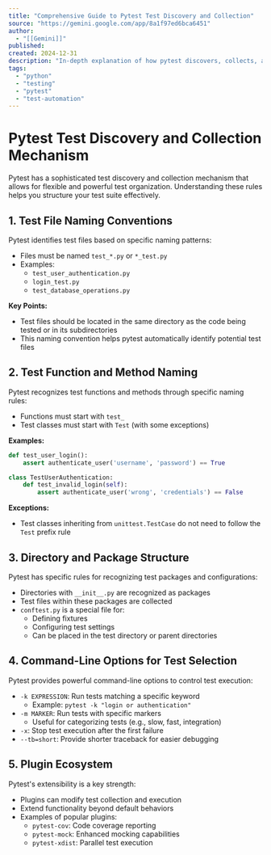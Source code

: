 ```yaml
---
title: "Comprehensive Guide to Pytest Test Discovery and Collection"
source: "https://gemini.google.com/app/8a1f97ed6bca6451"
author:
  - "[[Gemini]]"
published:
created: 2024-12-31
description: "In-depth explanation of how pytest discovers, collects, and runs tests"
tags:
  - "python"
  - "testing"
  - "pytest"
  - "test-automation"
---
```

# Pytest Test Discovery and Collection Mechanism

Pytest has a sophisticated test discovery and collection mechanism that allows for flexible and powerful test organization. Understanding these rules helps you structure your test suite effectively.

## 1. Test File Naming Conventions

Pytest identifies test files based on specific naming patterns:
- Files must be named `test_*.py` or `*_test.py`
- Examples:
  - `test_user_authentication.py`
  - `login_test.py`
  - `test_database_operations.py`

**Key Points:**
- Test files should be located in the same directory as the code being tested or in its subdirectories
- This naming convention helps pytest automatically identify potential test files

## 2. Test Function and Method Naming

Pytest recognizes test functions and methods through specific naming rules:
- Functions must start with `test_`
- Test classes must start with `Test` (with some exceptions)

**Examples:**
```python
def test_user_login():
    assert authenticate_user('username', 'password') == True

class TestUserAuthentication:
    def test_invalid_login(self):
        assert authenticate_user('wrong', 'credentials') == False
```

**Exceptions:**
- Test classes inheriting from `unittest.TestCase` do not need to follow the `Test` prefix rule

## 3. Directory and Package Structure

Pytest has specific rules for recognizing test packages and configurations:
- Directories with `__init__.py` are recognized as packages
- Test files within these packages are collected
- `conftest.py` is a special file for:
  - Defining fixtures
  - Configuring test settings
  - Can be placed in the test directory or parent directories

## 4. Command-Line Options for Test Selection

Pytest provides powerful command-line options to control test execution:
- `-k EXPRESSION`: Run tests matching a specific keyword
  - Example: `pytest -k "login or authentication"`
- `-m MARKER`: Run tests with specific markers
  - Useful for categorizing tests (e.g., slow, fast, integration)
- `-x`: Stop test execution after the first failure
- `--tb=short`: Provide shorter traceback for easier debugging

## 5. Plugin Ecosystem

Pytest's extensibility is a key strength:
- Plugins can modify test collection and execution
- Extend functionality beyond default behaviors
- Examples of popular plugins:
  - `pytest-cov`: Code coverage reporting
  - `pytest-mock`: Enhanced mocking capabilities
  - `pytest-xdist`: Parallel test execution

